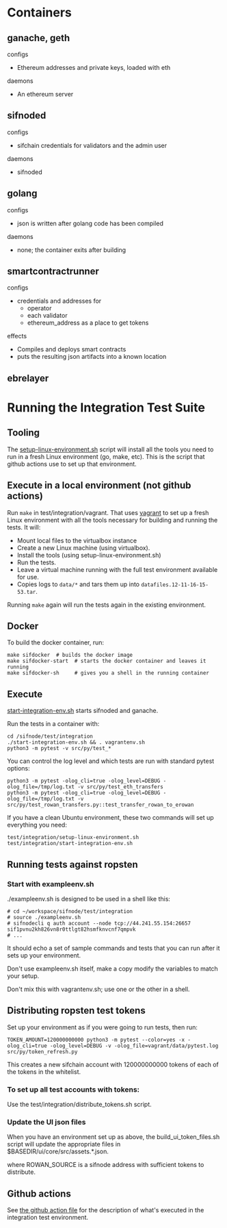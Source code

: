 # Containers

## ganache, geth

configs
- Ethereum addresses and private keys, loaded with eth
  
daemons
- An ethereum server

## sifnoded

configs
- sifchain credentials for validators and the admin user

daemons
- sifnoded

## golang

configs
- json is written after golang code has been compiled

daemons
- none; the container exits after building

## smartcontractrunner

configs
- credentials and addresses for
    - operator
    - each validator
    - ethereum_address as a place to get tokens
    
effects
- Compiles and deploys smart contracts
- puts the resulting json artifacts into a known location

## ebrelayer


# Running the Integration Test Suite

## Tooling

The [setup-linux-environment.sh](./setup-linux-environment.sh) script will install all the tools you need to run in a fresh Linux environment (go, make, etc).  This is the script that github actions use to set up that environment.

## Execute in a local environment (not github actions)

Run `make` in test/integration/vagrant.  That uses [vagrant](https://www.vagrantup.com/docs/installation) to set up a fresh Linux environment with all the tools necessary for building and running the tests.  It will:

*  Mount local files to the virtualbox instance
*  Create a new Linux machine (using virtualbox).
*  Install the tools (using setup-linux-environment.sh)
*  Run the tests.
*  Leave a virtual machine running with the full test environment available for use.
*  Copies logs to `data/*` and tars them up into `datafiles.12-11-16-15-53.tar`.

Running `make` again will run the tests again in the existing environment.

## Docker

To build the docker container, run:

```
make sifdocker  # builds the docker image
make sifdocker-start  # starts the docker container and leaves it running
make sifdocker-sh     # gives you a shell in the running container
```
## Execute

[start-integration-env.sh](./start-integration-env.sh) starts 
sifnoded and ganache.

Run the tests in a container with:

```
cd /sifnode/test/integration
./start-integration-env.sh && . vagrantenv.sh
python3 -m pytest -v src/py/test_*
```

You can control the log level and which tests are run
with standard pytest options:

```
python3 -m pytest -olog_cli=true -olog_level=DEBUG -olog_file=/tmp/log.txt -v src/py/test_eth_transfers
python3 -m pytest -olog_cli=true -olog_level=DEBUG -olog_file=/tmp/log.txt -v src/py/test_rowan_transfers.py::test_transfer_rowan_to_erowan
```
If you have a clean Ubuntu environment, these two commands will set up everything you need:

```
test/integration/setup-linux-environment.sh
test/integration/start-integration-env.sh
```

## Running tests against ropsten

### Start with exampleenv.sh

./exampleenv.sh is designed to be used in a shell like this:

```
# cd ~/workspace/sifnode/test/integration 
# source ./exampleenv.sh
# sifnodecli q auth account --node tcp://44.241.55.154:26657 sif1pvnu2kh826vn8r0ttlgt82hsmfknvcnf7qmpvk
# ...
```

It should echo a set of sample commands and tests that you can run 
after it sets up your environment.

 Don't use exampleenv.sh itself, make a copy modify the variables to match your setup.

Don't mix this with vagrantenv.sh; use one or the other in a shell.

## Distributing ropsten test tokens

Set up your environment as if you were going to run tests, then run:
```
TOKEN_AMOUNT=120000000000 python3 -m pytest --color=yes -x -olog_cli=true -olog_level=DEBUG -v -olog_file=vagrant/data/pytest.log src/py/token_refresh.py
```

This creates a new sifchain account with 120000000000 tokens of each of the tokens in the whitelist.  

### To set up all test accounts with tokens:

Use the test/integration/distribute_tokens.sh script.

### Update the UI json files

When you have an environment set up as above, the build_ui_token_files.sh script will update the appropriate files in 
$BASEDIR/ui/core/src/assets.*.json.

where ROWAN_SOURCE is a sifnode address with sufficient tokens to distribute.

## Github actions

See [the github action file](../../.github/workflows/integrationtest.yml) for the description of what's executed in the integration test environment.
